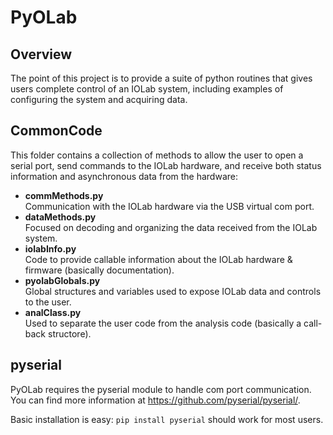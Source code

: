 # PyOLab 

## Overview

The point of this project is to provide a suite of python routines that gives users complete control of an IOLab system, including examples of configuring the system and acquiring data. 

## CommonCode

This folder contains a collection of methods to allow the user to open a serial port, send commands to the IOLab hardware, and receive both status information and asynchronous data from the hardware:

* __commMethods.py__  
Communication with the IOLab hardware via the USB virtual com port. 
* __dataMethods.py__  
Focused on decoding and organizing the data received from the IOLab system.
* __iolabInfo.py__  
Code to provide callable information about the IOLab hardware & firmware (basically documentation). 
* __pyolabGlobals.py__  
Global structures and variables used to expose IOLab data and controls to the user. 
* __analClass.py__  
Used to separate the user code from the analysis code (basically a call-back structore).


## pyserial
PyOLab requires the pyserial module to handle com port communication. You can find more information at https://github.com/pyserial/pyserial/. 

Basic installation is easy: `pip install pyserial` should work for most users.

